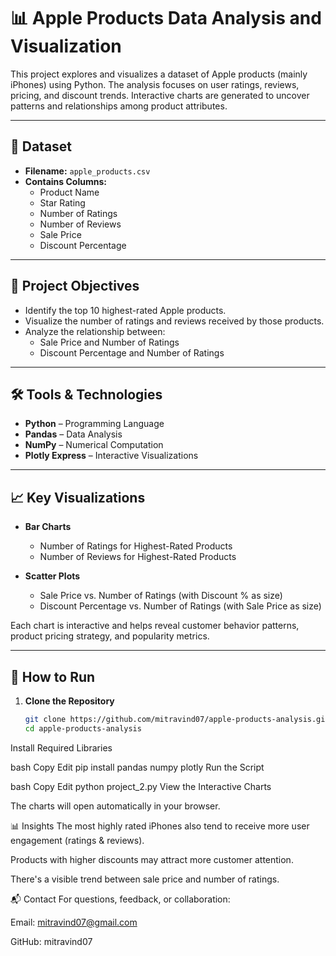 # 📊 Apple Products Data Analysis and Visualization

This project explores and visualizes a dataset of Apple products (mainly iPhones) using Python. The analysis focuses on user ratings, reviews, pricing, and discount trends. Interactive charts are generated to uncover patterns and relationships among product attributes.

---

## 📁 Dataset

- **Filename:** `apple_products.csv`
- **Contains Columns:**
  - Product Name
  - Star Rating
  - Number of Ratings
  - Number of Reviews
  - Sale Price
  - Discount Percentage

---

## 🎯 Project Objectives

- Identify the top 10 highest-rated Apple products.
- Visualize the number of ratings and reviews received by those products.
- Analyze the relationship between:
  - Sale Price and Number of Ratings
  - Discount Percentage and Number of Ratings

---

## 🛠️ Tools & Technologies

- **Python** – Programming Language
- **Pandas** – Data Analysis
- **NumPy** – Numerical Computation
- **Plotly Express** – Interactive Visualizations

---

## 📈 Key Visualizations

- **Bar Charts**
  - Number of Ratings for Highest-Rated Products
  - Number of Reviews for Highest-Rated Products

- **Scatter Plots**
  - Sale Price vs. Number of Ratings (with Discount % as size)
  - Discount Percentage vs. Number of Ratings (with Sale Price as size)

Each chart is interactive and helps reveal customer behavior patterns, product pricing strategy, and popularity metrics.

---

## 🚀 How to Run

1. **Clone the Repository**
   ```bash
   git clone https://github.com/mitravind07/apple-products-analysis.git
   cd apple-products-analysis
Install Required Libraries

bash
Copy
Edit
pip install pandas numpy plotly
Run the Script

bash
Copy
Edit
python project_2.py
View the Interactive Charts

The charts will open automatically in your browser.

📊 Insights
The most highly rated iPhones also tend to receive more user engagement (ratings & reviews).

Products with higher discounts may attract more customer attention.

There's a visible trend between sale price and number of ratings.

📬 Contact
For questions, feedback, or collaboration:

Email: mitravind07@gmail.com

GitHub: mitravind07 

